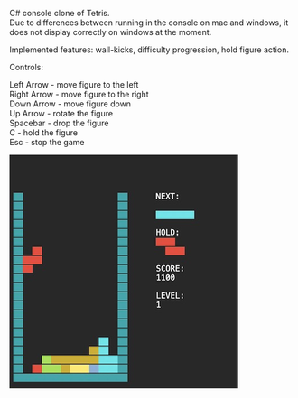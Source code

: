 C# console clone of Tetris.  
Due to differences between running in the console on mac and windows, it does not display correctly on windows at the moment.  
  
Implemented features: wall-kicks, difficulty progression, hold figure action. 
  
Controls:  
  
Left Arrow - move figure to the left  
Right Arrow - move figure to the right  
Down Arrow - move figure down  
Up Arrow - rotate the figure  
Spacebar - drop the figure  
C - hold the figure  
Esc - stop the game  



![Alt text](/ScreenShots/screenshot.jpg?raw=true "TetrisConsole")
